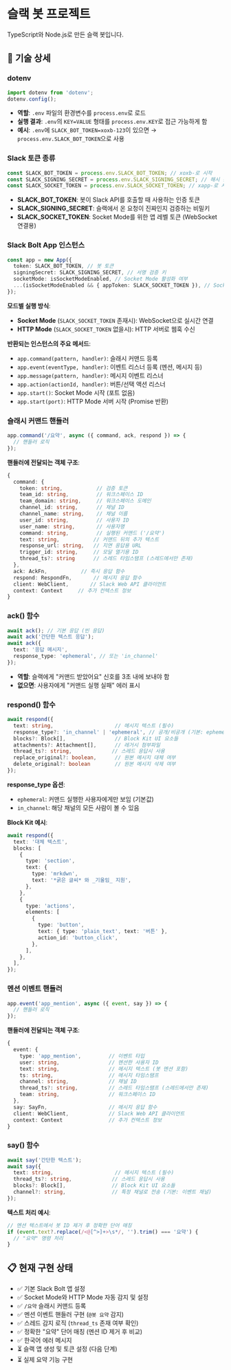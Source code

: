 # 슬랙 봇 프로젝트

TypeScript와 Node.js로 만든 슬랙 봇입니다.

## 🔧 기술 상세

### dotenv

```typescript
import dotenv from 'dotenv';
dotenv.config();
```

- **역할**: `.env` 파일의 환경변수를 `process.env`로 로드
- **실행 결과**: `.env`의 `KEY=VALUE` 형태를 `process.env.KEY`로 접근 가능하게 함
- **예시**: `.env`에 `SLACK_BOT_TOKEN=xoxb-123`이 있으면 → `process.env.SLACK_BOT_TOKEN`으로 사용

### Slack 토큰 종류

```typescript
const SLACK_BOT_TOKEN = process.env.SLACK_BOT_TOKEN; // xoxb-로 시작
const SLACK_SIGNING_SECRET = process.env.SLACK_SIGNING_SECRET; // 해시 문자열
const SLACK_SOCKET_TOKEN = process.env.SLACK_SOCKET_TOKEN; // xapp-로 시작 (Socket Mode용)
```

- **SLACK_BOT_TOKEN**: 봇이 Slack API를 호출할 때 사용하는 인증 토큰
- **SLACK_SIGNING_SECRET**: 슬랙에서 온 요청이 진짜인지 검증하는 비밀키
- **SLACK_SOCKET_TOKEN**: Socket Mode를 위한 앱 레벨 토큰 (WebSocket 연결용)

### Slack Bolt App 인스턴스

```typescript
const app = new App({
  token: SLACK_BOT_TOKEN, // 봇 토큰
  signingSecret: SLACK_SIGNING_SECRET, // 서명 검증 키
  socketMode: isSocketModeEnabled, // Socket Mode 활성화 여부
  ...(isSocketModeEnabled && { appToken: SLACK_SOCKET_TOKEN }), // Socket Mode시 앱 토큰 추가
});
```

**모드별 실행 방식**:

- **Socket Mode** (`SLACK_SOCKET_TOKEN` 존재시): WebSocket으로 실시간 연결
- **HTTP Mode** (`SLACK_SOCKET_TOKEN` 없을시): HTTP 서버로 웹훅 수신

**반환되는 인스턴스의 주요 메서드**:

- `app.command(pattern, handler)`: 슬래시 커맨드 등록
- `app.event(eventType, handler)`: 이벤트 리스너 등록 (멘션, 메시지 등)
- `app.message(pattern, handler)`: 메시지 이벤트 리스너
- `app.action(actionId, handler)`: 버튼/선택 액션 리스너
- `app.start()`: Socket Mode 시작 (포트 없음)
- `app.start(port)`: HTTP Mode 서버 시작 (Promise 반환)

### 슬래시 커맨드 핸들러

```typescript
app.command('/요약', async ({ command, ack, respond }) => {
  // 핸들러 로직
});
```

**핸들러에 전달되는 객체 구조**:

```typescript
{
  command: {
    token: string,           // 검증 토큰
    team_id: string,         // 워크스페이스 ID
    team_domain: string,     // 워크스페이스 도메인
    channel_id: string,      // 채널 ID
    channel_name: string,    // 채널 이름
    user_id: string,         // 사용자 ID
    user_name: string,       // 사용자명
    command: string,         // 실행된 커맨드 ('/요약')
    text: string,           // 커맨드 뒤의 추가 텍스트
    response_url: string,   // 지연 응답용 URL
    trigger_id: string,     // 모달 열기용 ID
    thread_ts?: string      // 스레드 타임스탬프 (스레드에서만 존재)
  },
  ack: AckFn,           // 즉시 응답 함수
  respond: RespondFn,       // 메시지 응답 함수
  client: WebClient,       // Slack Web API 클라이언트
  context: Context     // 추가 컨텍스트 정보
}
```

### ack() 함수

```typescript
await ack(); // 기본 응답 (빈 응답)
await ack('간단한 텍스트 응답');
await ack({
  text: '응답 메시지',
  response_type: 'ephemeral', // 또는 'in_channel'
});
```

- **역할**: 슬랙에게 "커맨드 받았어요" 신호를 3초 내에 보내야 함
- **없으면**: 사용자에게 "커맨드 실행 실패" 에러 표시

### respond() 함수

```typescript
await respond({
  text: string,                    // 메시지 텍스트 (필수)
  response_type?: 'in_channel' | 'ephemeral', // 공개/비공개 (기본: ephemeral)
  blocks?: Block[],                // Block Kit UI 요소들
  attachments?: Attachment[],      // 레거시 첨부파일
  thread_ts?: string,             // 스레드 응답시 사용
  replace_original?: boolean,      // 원본 메시지 대체 여부
  delete_original?: boolean        // 원본 메시지 삭제 여부
});
```

**response_type 옵션**:

- `ephemeral`: 커맨드 실행한 사용자에게만 보임 (기본값)
- `in_channel`: 해당 채널의 모든 사람이 볼 수 있음

**Block Kit 예시**:

```typescript
await respond({
  text: '대체 텍스트',
  blocks: [
    {
      type: 'section',
      text: {
        type: 'mrkdwn',
        text: '*굵은 글씨* 와 _기울임_ 지원',
      },
    },
    {
      type: 'actions',
      elements: [
        {
          type: 'button',
          text: { type: 'plain_text', text: '버튼' },
          action_id: 'button_click',
        },
      ],
    },
  ],
});
```

### 멘션 이벤트 핸들러

```typescript
app.event('app_mention', async ({ event, say }) => {
  // 핸들러 로직
});
```

**핸들러에 전달되는 객체 구조**:

```typescript
{
  event: {
    type: 'app_mention',         // 이벤트 타입
    user: string,                // 멘션한 사용자 ID
    text: string,                // 메시지 텍스트 (봇 멘션 포함)
    ts: string,                  // 메시지 타임스탬프
    channel: string,             // 채널 ID
    thread_ts?: string,          // 스레드 타임스탬프 (스레드에서만 존재)
    team: string,                // 워크스페이스 ID
  },
  say: SayFn,                    // 메시지 응답 함수
  client: WebClient,             // Slack Web API 클라이언트
  context: Context               // 추가 컨텍스트 정보
}
```

### say() 함수

```typescript
await say('간단한 텍스트');
await say({
  text: string,                    // 메시지 텍스트 (필수)
  thread_ts?: string,             // 스레드 응답시 사용
  blocks?: Block[],               // Block Kit UI 요소들
  channel?: string,               // 특정 채널로 전송 (기본: 이벤트 채널)
});
```

**텍스트 처리 예시**:

```typescript
// 멘션 텍스트에서 봇 ID 제거 후 정확한 단어 매칭
if (event.text?.replace(/<@[^>]+>\s*/, '').trim() === '요약') {
  // "요약" 명령 처리
}
```

## 📋 현재 구현 상태

- ✅ 기본 Slack Bolt 앱 설정
- ✅ Socket Mode와 HTTP Mode 자동 감지 및 설정
- ✅ `/요약` 슬래시 커맨드 등록
- ✅ 멘션 이벤트 핸들러 구현 (`@봇 요약` 감지)
- ✅ 스레드 감지 로직 (`thread_ts` 존재 여부 확인)
- ✅ 정확한 "요약" 단어 매칭 (멘션 ID 제거 후 비교)
- ✅ 한국어 에러 메시지
- ⏳ 슬랙 앱 생성 및 토큰 설정 (다음 단계)
- ⏳ 실제 요약 기능 구현
